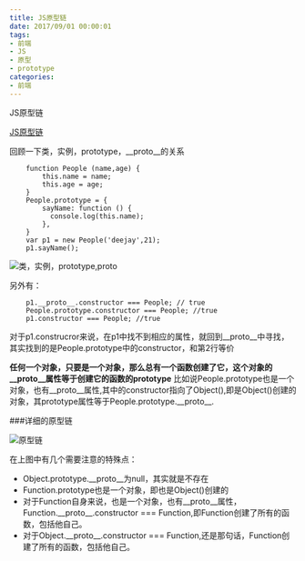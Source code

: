 ```yaml
---
title: JS原型链
date: 2017/09/01 00:00:01
tags: 
- 前端
- JS
- 原型
- prototype
categories: 
- 前端
---
```

JS原型链
<!--more-->

[JS原型链](https://zhuanlan.zhihu.com/p/23090041?refer=study-fe)

回顾一下类，实例，prototype，\_\_proto\_\_的关系
```
    function People (name,age) {
        this.name = name;
        this.age = age;
    }
    People.prototype = {
        sayName: function () {
          console.log(this.name);
        },
    }
    var p1 = new People('deejay',21);
    p1.sayName();
```

![类，实例，prototype,__proto__](http://upload-images.jianshu.io/upload_images/7113407-65864d00d3935d40.png?imageMogr2/auto-orient/strip%7CimageView2/2/w/1240)

另外有：
```
    p1.__proto__.constructor === People; // true
    People.prototype.constructor === People; //true
    p1.constructor === People; //true
```
对于p1.construcror来说，在p1中找不到相应的属性，就回到\_\_proto\_\_中寻找，其实找到的是People.prototype中的constructor，和第2行等价

**任何一个对象，只要是一个对象，那么总有一个函数创建了它，这个对象的\_\_proto\_\_属性等于创建它的函数的prototype**
比如说People.prototype也是一个对象，也有\_\_proto\_\_属性,其中的constructor指向了Object(),即是Object()创建的对象，其prototype属性等于People.prototype.\_\_proto\_\_.

###详细的原型链

![原型链](http://upload-images.jianshu.io/upload_images/7113407-b570d50884afcdcb.png?imageMogr2/auto-orient/strip%7CimageView2/2/w/1240)

在上图中有几个需要注意的特殊点：
- Object.prototype.\_\_proto\_\_为null，其实就是不存在
- Function.prototype也是一个对象，即也是Object()创建的
- 对于Function自身来说，也是一个对象，也有\_\_proto\_\_属性，Function.\_\_proto\_\_.constructor === Function,即Function创建了所有的函数，包括他自己。
- 对于Object.\_\_proto\_\_.constructor === Function,还是那句话，Function创建了所有的函数，包括他自己。

